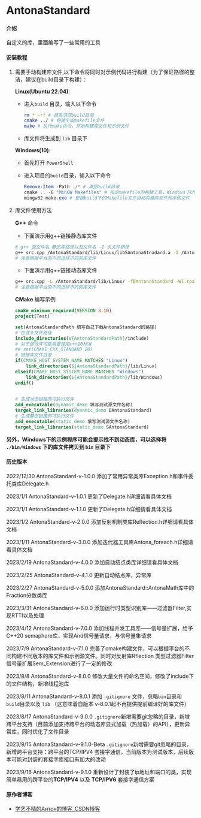 # AntonaStandard

#### 介绍
自定义的库，里面编写了一些常用的工具

#### 安装教程

1. 需要手动构建库文件,以下命令将同时对示例代码进行构建（为了保证路径的整洁，建议在build目录下构建）：

   **Linux(Ubuntu 22.04)**: 

   - 进入`build` 目录，输入以下命令

     ```bash
     rm * -rf # 首先清空build目录
     cmake ../ # 构建生成makefile文件
     make # 执行make命令，开始构建库文件和示例文件
     ```

   - 库文件将生成到 `lib` 目录下

   **Windows(10)**:

   - 首先打开 `PowerShell` 

   - 进入项目的`build`目录，输入以下命令

     ```powershell
     Remove-Item -Path ./* # 清空build目录
     cmake .. -G "MinGW Makefiles" # 指定makefile的构建工具，Windows下CMake默认生成VS的构建文件
     mingw32-make.exe # 更据build下的Makefile文件自动构建库文件和示例文件
     ```

2. 库文件使用方法

   **G++** 命令

   - 下面演示用g++链接静态库文件

   ```bash
   # g++ 源文件名 静态库路径以及文件名 -I 头文件路径
   g++ src.cpp /AntonaStandard/lib/Linux/libSAntonaStnadard.a -I /AntonaStandard/include -o app
   # 注意根据平台的不同选择不同的库文件
   ```

   - 下面演示用g++链接动态库文件

   ```bash
   g++ src.cpp -L /AntonaStandard/lib/Linux/ -fDAntonaStandard -Wl.rpath=/AntonaStandard/lib/Linux/ -o app
   # 注意根据平台的不同选择不同的库文件
   ```

   **CMake** 编写示例

   ```cmake
   cmake_minimum_required(VERSION 3.10)
   project(Test)
   
   set(AntonaStandardPath 填写自己下载AntonaStandard的路径)
   # 包含头文件路径
   include_directories(${AntonaStandardPath}/include)
   # 对于部分库可能需要使用c++20标准
   ## set(CMAKE_CXX_STANDARD 20)
   # 链接库文件目录
   if(CMAKE_HOST_SYSTEM_NAME MATCHES "Linux")
       link_directories(${AntonaStandardPath}/lib/Linux)
   elseif(CMAKE_HOST_SYSTEM_NAME MATCHES "Windows")
       link_directories(${AntonaStandardPath}/lib/Windows)
   endif()
   
   	
   # 生成动态链接的可执行文件
   add_executable(dynamic_demo 填写测试源文件名称)
   target_link_libraries(dynamic_demo DAntonaStandard)
   # 生成静态链接的可执行文件
   add_executable(static_demo 填写测试源文件名称)
   target_link_libraries(static_demo SAntonaStandard)
   ```


**另外，Windows下的示例程序可能会提示找不到动态库，可以选择将 `./bin/Windows` 下的库文件拷贝到 `bin` 目录下**





#### 历史版本
2022/12/30 AntonaStandard-v-1.0.0 添加了常用异常类库Exception.h和事件委托类库Delegate.h

2023/1/1     AntonaStandard-v-1.0.1 更新了Delegate.h详细请看具体文档

2023/1/1	 AntonaStandard-v-1.1.0 更新了Delegate.h详细请看具体文档

2023/1/2	 AntonaStandard-v-2.0.0 添加反射机制类库Reflection.h详细请看具体文档

2023/1/11   AntonaStandard-v-3.0.0 添加迭代器工具库Antona_foreach.h详细请看具体文档

2023/2/19   AntonaStandard-v-4.0.0 添加自动结点类库详细请看具体文档

2023/2/25   AntonaStandard-v-4.1.0 更新自动结点库，异常库

2023/2/27   AntonaStandard-v-5.0.0 添加AntonaStandard::AntonaMath库中的Fraction分数类库

2023/3/31   AntonaStandard-v-6.0.0 添加运行时类型识别库——过滤器Filter,实现RTTI以及处理

2023/4/12   AntonaStandard-v-7.0.0 添加线程并发工具库——信号量扩展，给予C++20 semaphore库，实现And信号量请求，与信号量集请求

2023/7/9   AntonaStandard-v-7.1.0 完善了cmake构建文件，可以根据平台的不同构建不同版本的库文件和示例源文件。同时对反射库Rflection 类型过滤器Filter 信号量扩展Sem_Extension进行了一定的修改

2023/8/8 AntonaStandard-v-8.0.0 修改大量文件的命名空间，修改了include下的文件结构，新增线程池库

2023/8/11 AntonaStandard-v-8.0.1 添加 `.gitignore` 文件，忽略`bin`目录和`build`目录以及 `lib` （这意味着自版本 v-8.0.1起不再提供提前编译好的库文件）

2023/8/17 AntonaStandard-v-9.0.0 `.gitignore`新增需要git忽略的目录，新增跨平台支持（目前添加支持跨平台的动态库显式加载（热加载）的API），更新异常库，同时优化了文件目录

2023/9/15 AntonaStandard-v-9.1.0-Beta `.gitignore`新增需要git忽略的目录，新增跨平台支持：跨平台的TCP/IPV4 套接字通信，当前版本为测试版本，后续版本可能对封装的套接字库接口有加大的改动

2023/9/16 AntonaStandard-v-9.1.0 重新设计了封装了ip地址和端口的类，实现简单易用的跨平台的**TCP/IPV4** 以及 **TCP/IPV6** 套接字通信方案

#### 原作者博客



- [学艺不精的Антон的博客_CSDN博客](https://blog.csdn.net/yyy11280335?spm=1000.2115.3001.5343) 
